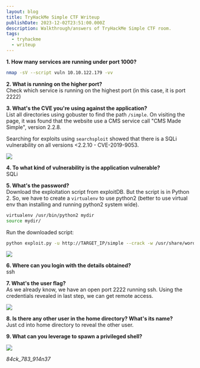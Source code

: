 ```yaml
---
layout: blog
title: TryHackMe Simple CTF Writeup
publishDate: 2023-12-02T23:51:00.000Z
description: Walkthrough/answers of TryHackMe Simple CTF room.
tags:
  - tryhackme
  - writeup
---
```

**1. How many services are running under port 1000?**  

```sh
nmap -sV --script vuln 10.10.122.179 -vv
```

**2. What is running on the higher port?**\
Check which service is running on the highest port (in this case, it is port 2222)

**3. What's the CVE you're using against the application?**\
List all directories using gobuster to find the path `/simple`. On visiting the page, it was found that the website use a CMS service call "CMS Made Simple", version 2.2.8.

Searching for exploits using `searchsploit` showed that there is a SQLi vulnerability on all versions <2.2.10 - CVE-2019-9053.

![](/images/uploads/screenshot-2025-03-21-235251.png)

**4. To what kind of vulnerability is the application vulnerable?**\
SQLi

**5. What's the password?**\
Download the exploitation script from exploitDB. But the script is in Python 2. So, we have to create a `virtualenv` to use python2 (better to use virtual env than installing and running python2 system wide).

```sh
virtualenv /usr/bin/python2 mydir
source mydir/
```

Run the downloaded script:

```sh
python exploit.py -u http://TARGET_IP/simple --crack -w /usr/share/wordlists/rockyou.txt
```

![](/images/uploads/screenshot-2025-03-21-235257.png)

**6. Where can you login with the details obtained?**\
ssh

**7. What's the user flag?**\
As we already know, we have an open port 2222 running ssh. Using the credentials revealed in last step, we can get remote access.

![](/images/uploads/screenshot-2025-03-21-235305.png)

**8. Is there any other user in the home directory? What's its name?**\
Just cd into home directory to reveal the other user.

**9. What can you leverage to spawn a privileged shell?**  

![](/images/uploads/screenshot-2025-03-21-235316.png)

*84ck_783_914n37*
